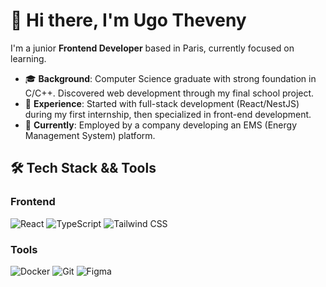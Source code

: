 # 👋 Hi there, I'm Ugo Theveny
I'm a junior **Frontend Developer** based in Paris, currently focused on learning.

- 🎓 **Background**: Computer Science graduate with strong foundation in C/C++. Discovered web development through my final school project.
- 💼 **Experience**: Started with full-stack development (React/NestJS) during my first internship, then specialized in front-end development.
- 🎯 **Currently**: Employed by a company developing an EMS (Energy Management System) platform.

## 🛠️ Tech Stack && Tools
### Frontend
![React](https://img.shields.io/badge/React-20232A?style=for-the-badge&logo=react&logoColor=61DAFB)
![TypeScript](https://img.shields.io/badge/TypeScript-007ACC?style=for-the-badge&logo=typescript&logoColor=white)
![Tailwind CSS](https://img.shields.io/badge/Tailwind_CSS-38B2AC?style=for-the-badge&logo=tailwind-css&logoColor=white)

### Tools

![Docker](https://img.shields.io/badge/Docker-2496ED?style=for-the-badge&logo=docker&logoColor=white)
![Git](https://img.shields.io/badge/Git-F05032?style=for-the-badge&logo=git&logoColor=white)
![Figma](https://img.shields.io/badge/Figma-F24E1E?style=for-the-badge&logo=figma&logoColor=white)
